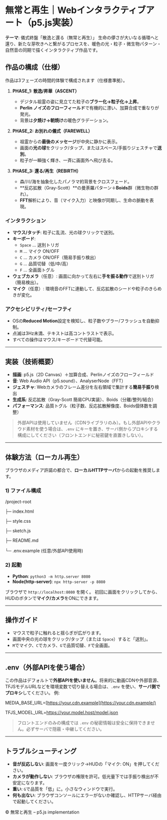 # 無常と再生｜Webインタラクティブアート（p5.js実装）

**テーマ**: 儀式終盤「散逸と還る（無常と再生）」
生命の儚さが大いなる循環へと還り、新たな芽吹きへと繋がるプロセスを、暖色の光・粒子・微生物パターン・自然音の同期で描くインタラクティブ作品です。

## 作品の構成（仕様）
作品は3フェーズの時間的体験で構成されます（仕様書準拠）。

1. **PHASE_1: 散逸/昇華（ASCENT）**
   - デジタル祖霊の姿に見立てた粒子の**ブラー化→粒子化→上昇**。
   - **Perlin ノイズのフローフィールド**で有機的に漂い、加算合成で重なりが発光。
   - 背景は**夕焼け→朝焼け**の暖色グラデーション。

2. **PHASE_2: お別れの儀式（FAREWELL）**
   - 祖霊からの**最後のメッセージ**が中央に静かに表示。
   - 画面の**光の球**をクリック/タップ、またはスペース/手振りジェスチャで**送別**。
   - 粒子が一瞬強く輝き、一斉に画面外へ飛び去る。

3. **PHASE_3: 還る/再生（REBIRTH）**
   - 森/川/海を抽象化したパノラマ的背景をクロスフェード。
   - **反応拡散（Gray-Scott）**の曼荼羅パターン＋**Boids**群（微生物の群れ）。
   - **FFT**解析により、音（マイク入力）と映像が同期し、生命の脈動を表現。

### インタラクション
- **マウス/タッチ**: 粒子に乱流、光の球クリックで送別。
- **キーボード**:
  - `Space` … 送別トリガ
  - `M` … マイク ON/OFF
  - `C` … カメラ ON/OFF（簡易手振り検出）
  - `G` … 品質切替（低/中/高）
  - `F` … 全画面トグル
- **ウェブカメラ**（任意）: 画面に向かって左右に**手を振る動作**で送別トリガ（簡易検出）。
- **マイク**（任意）: 環境音のFFTに連動して、反応拡散のシードや粒子のきらめきが変化。

### アクセシビリティ/セーフティ
- OSの**Reduced Motion**設定を検知し、粒子数やブラー/フラッシュを自動抑制。
- 点滅は3Hz未満、テキストは高コントラストで表示。
- すべての操作はマウス/キーボードで代替可能。

---

## 実装（技術概要）
- **描画**: p5.js（2D Canvas）＋加算合成、Perlinノイズのフローフィールド
- **音**: Web Audio API（p5.sound）、AnalyserNode（FFT）
- **ジェスチャ**: Webカメラのフレーム差分を左右領域で集計する**簡易手振り**検出
- **生成系**: 反応拡散（Gray-Scott 簡易CPU実装）、Boids（分離/整列/結合）
- **パフォーマンス**: 品質トグル（粒子数、反応拡散解像度、Boids個体数を調整）

> 外部APIは使用していません（CDNライブラリのみ）。もし外部APIやクラウド素材を使う場合は、`.env` にキーを置き、サーバ側からプロキシする構成にしてください（フロントエンドに秘密鍵を直置きしない）。

---

## 体験方法（ローカル再生）
ブラウザのメディア許諾の都合で、**ローカルHTTPサーバ**からの起動を推奨します。

### 1) ファイル構成
/project-root

├─ index.html

├─ style.css

├─ sketch.js

├─ README.md

└─ .env.example  (任意/外部API使用時)


### 2) 起動
- **Python**: `python3 -m http.server 8080`
- **Node(http-server)**: `npx http-server -p 8080`

ブラウザで `http://localhost:8080` を開く。
初回に画面をクリックしてから、HUDのボタンで**マイク/カメラ**をONにできます。

---

## 操作ガイド
- マウスで粒子に触れると揺らぎが広がります。
- 画面中央の光の球をクリック/タップ（または `Space`）すると「送別」。
- `M`でマイク、`C`でカメラ、`G`で品質切替、`F`で全画面。

---

## .env（外部APIを使う場合）
この作品はデフォルトで**外部APIを使いません**。将来的に動画CDNや外部音源、TFJSモデルURLなどを環境変数で切り替える場合は、`.env` を使い、**サーバ側でプロキシ**してください。
例:

MEDIA_BASE_URL=[https://your.cdn.example](https://your.cdn.example/)

TFJS_MODEL_URL=https://your.model.host/model.json


> フロントエンドのみの構成では `.env` の秘密情報は安全に保持できません。必ずサーバで隠蔽・中継してください。

---

## トラブルシューティング
- **音が反応しない**: 画面を一度クリック→HUDの「マイク: ON」を押してください。
- **カメラが動作しない**: ブラウザの権限を許可。低光量下では手振り検出が不安定になります。
- **重い**: `G`で品質を「低」に。小さなウィンドウで実行。
- **何も出ない**: ブラウザコンソールにエラーがないか確認し、HTTPサーバ経由で起動してください。

© 無常と再生 – p5.js implementation
